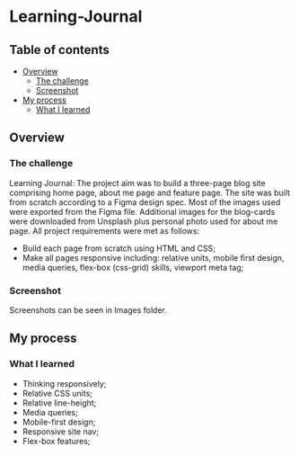 # Learning-Journal
## Table of contents

- [Overview](#overview)
  - [The challenge](#the-challenge)
  - [Screenshot](#screenshot)
- [My process](#my-process)
  - [What I learned](#What-I-learned)

## Overview

### The challenge

Learning Journal: The project aim was to build a three-page blog site comprising home page, about me page and feature page. The site was built from scratch according to a Figma design spec. Most of the images used were exported from the Figma file. Additional images for the blog-cards were downloaded from Unsplash plus personal photo used for about me page. All project requirements were met as follows:
- Build each page from scratch using HTML and CSS;
- Make all pages responsive including: relative units, mobile first design, media queries, flex-box (css-grid) skills, viewport meta tag;

### Screenshot

Screenshots can be seen in Images folder.

## My process

### What I learned

- Thinking responsively;
- Relative CSS units;
- Relative line-height;
- Media queries;
- Mobile-first design;
- Responsive site nav;
- Flex-box features;
